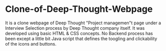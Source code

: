 # Clone-of-Deep-Thought-Webpage <ONLY FRONT END>
It is a clone webpage of Deep Thought "Project managemen"t page under a Interview Selection process by Deep Thought company itself.
It was developed using basic HTML & CSS concepts. No Backend process has been except a little bit Java script that defines the toogling and clickability of the icons and buttons.
